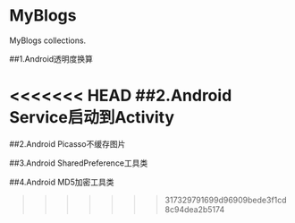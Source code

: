 # MyBlogs
MyBlogs collections.

##1.Android透明度换算

<<<<<<< HEAD
##2.Android Service启动到Activity
=======
##2.Android Picasso不缓存图片

##3.Android SharedPreference工具类

##4.Android MD5加密工具类
>>>>>>> 317329791699d96909bede3f1cd8c94dea2b5174
